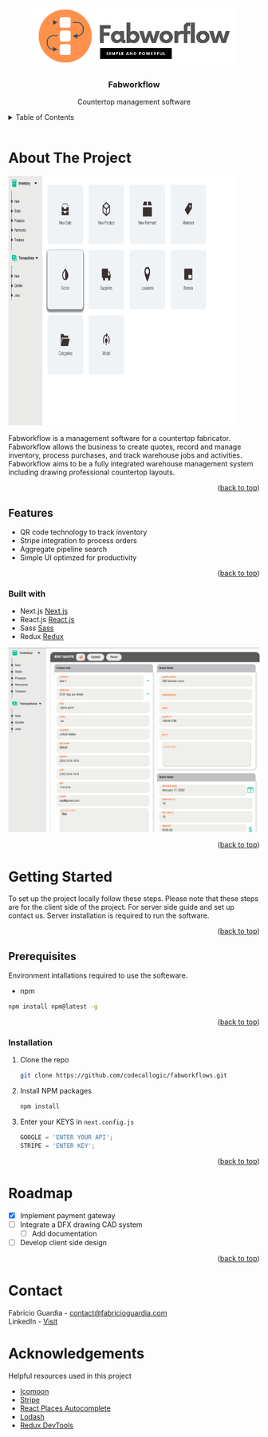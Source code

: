 <div id="top"></div>

<div align="center">
  <a href="https://github.com/codecallogic/fabworkflows">
    <img src="public/media/logo_2.png" alt="Logo">
  </a>

  <h3 align="center">Fabworkflow</h3>

  <p align="center">
    Countertop management software
    <br />
    <!-- <a href="https://github.com/codecallogic/fabworkflows"><strong>Explore the docs »</strong></a>
    <br />
    <br />
    <a href="https://github.com/github_username/repo_name">View Demo</a>
    ·
    <a href="https://github.com/github_username/repo_name/issues">Report Bug</a>
    ·
    <a href="https://github.com/github_username/repo_name/issues">Request Feature</a> -->
  </p>
</div>

<details>
  <summary>Table of Contents</summary>
  <ol>
    <li>
      <a href="#about-the-project">About The Project</a>
      <ul>
        <li><a href="#features">Features</a></li>
        <li><a href="#built-with">Built With</a></li>
      </ul>
    </li>
    <li>
      <a href="#getting-started">Getting Started</a>
      <ul>
        <li><a href="#prerequisites">Prerequisites</a></li>
        <li><a href="#installation">Installation</a></li>
      </ul>
    </li>
    <li><a href="#usage">Usage</a></li>
    <li><a href="#roadmap">Roadmap</a></li>
    <li><a href="#contributing">Contributing</a></li>
    <li><a href="#license">License</a></li>
    <li><a href="#contact">Contact</a></li>
    <li><a href="#acknowledgments">Acknowledgments</a></li>
  </ol>
</details>

<br>

# About The Project

<img src="/public/media/readme/inventory_dashboard.png" alt="Logo" width="90%" height="500">

Fabworkflow is a management software for a countertop fabricator. Fabworkflow allows the business to create quotes, record and manage inventory, process purchases, and track warehouse jobs and activities. Fabworkflow aims to be a fully integrated warehouse management system including drawing professional countertop layouts.

<p align="right">(<a href="#top">back to top</a>)</p>

## Features

- QR code technology to track inventory
- Stripe integration to process orders
- Aggregate pipeline search
- Simple UI optimzed for productivity

<p align="right">(<a href="#top">back to top</a>)</p>

### Built with

- Next.js [Next.js](https://nextjs.org/)
- React.js [React.js](https://reactjs.org/)
- Sass [Sass](https://sass-lang.com/install)
- Redux [Redux](https://redux.js.org/)

![quote!](/public/media/readme/quote.png 'Quote')

<p align="right">(<a href="#top">back to top</a>)</p>

# Getting Started

To set up the project locally follow these steps. Please note that these steps are for the client side of the project. For server side guide and set up contact us. Server installation is required to run the software.

<p align="right">(<a href="#top">back to top</a>)</p>

## Prerequisites

Environment intallations required to use the softeware.

- npm

```sh
npm install npm@latest -g
```

<p align="right">(<a href="#top">back to top</a>)</p>

### Installation

1. Clone the repo
   ```sh
   git clone https://github.com/codecallogic/fabworkflows.git
   ```
2. Install NPM packages
   ```sh
   npm install
   ```
3. Enter your KEYS in `next.config.js`
   ```js
   GOOGLE = 'ENTER YOUR API';
   STRIPE = 'ENTER KEY';
   ```

<p align="right">(<a href="#top">back to top</a>)</p>

# Roadmap

- [x] Implement payment gateway
- [ ] Integrate a DFX drawing CAD system
  - [ ] Add documentation
- [ ] Develop client side design

<p align="right">(<a href="#top">back to top</a>)</p>

# Contact

Fabricio Guardia - contact@fabricioguardia.com
<br>
LinkedIn - <a href="https://www.linkedin.com/in/fabricio-guardia/">Visit</a>

# Acknowledgements

Helpful resources used in this project

- <a href="https://icomoon.io/">Icomoon</a>
- <a href="https://stripe.com/docs/payments/quickstart">Stripe</a>
- <a href="https://www.npmjs.com/package/react-places-autocomplete">React Places Autocomplete</a>
- <a href="https://lodash.com/">Lodash</a>
- <a href="https://chrome.google.com/webstore/detail/redux-devtools/lmhkpmbekcpmknklioeibfkpmmfibljd?hl=en">Redux DevTools</a>
